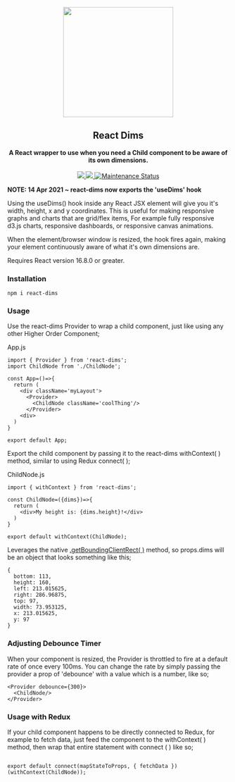 <p align="center"><img src="https://user-images.githubusercontent.com/16183533/64230129-459f6f80-cf2f-11e9-8cda-fe1569227458.png" width=250></p>
<h2 align="center">React Dims</h2>
<p align="center">
<strong>
A React wrapper to use when you need a Child component to be aware of its own dimensions.
</strong>
<br><br>

<!-- downloads per week-->
<a href="https://npmjs.com/package/react-dims">
  <img src="https://img.shields.io/npm/dw/react-dims.svg"/>
</a>

<!-- npm version -->
<a href="https://npmjs.com/package/react-dims">
  <img src="https://img.shields.io/npm/v/react-dims.svg"/>
</a>

<!-- maintenance statuss-->
<a href="https://github.com/DavidODonovan/react-dims#maintenance-status">
  <img alt="Maintenance Status" src="https://img.shields.io/badge/maintenance-active-green.svg"/>
</a>

</p>
<strong>NOTE: 14 Apr 2021 ~ react-dims now exports the 'useDims' hook</strong>

Using the useDims() hook inside any React JSX element will give you it's width, height, x and y coordinates. This is useful for making responsive graphs and charts that are grid/flex items,  For example fully responsive d3.js charts, responsive dashboards, or responsive canvas animations.

When the element/browser window is resized, the hook fires again, making your element continuously aware of what it's own dimensions are.

Requires React version 16.8.0 or greater.

### Installation

```code
npm i react-dims
```
### Usage
Use the react-dims Provider to wrap a child component, just like using any other Higher Order Component;

App.js

```code
import { Provider } from 'react-dims';
import ChildNode from './ChildNode';

const App=()=>{
  return (
    <div className='myLayout'>
      <Provider>
        <ChildNode className='coolThing'/>
      </Provider>
    <div>
  )
}

export default App;
```

Export the child component by passing it to the react-dims withContext( ) method, similar to using Redux connect( );

ChildNode.js

```code
import { withContext } from 'react-dims';

const ChildNode=({dims})=>{  
  return (
    <div>My height is: {dims.height}!</div>
  )
}

export default withContext(ChildNode);
```

Leverages the native [.getBoundingClientRect(  )](https://developer.mozilla.org/en-US/docs/Web/API/Element/getBoundingClientRect) method, so props.dims will be an object that looks something like this;

```code
{
  bottom: 113,
  height: 160,
  left: 213.015625,
  right: 286.96875,
  top: 97,
  width: 73.953125,
  x: 213.015625,
  y: 97
}
```

### Adjusting Debounce Timer

When your component is resized, the Provider is throttled to fire at a default rate of once every 100ms. You can change the rate by simply passing the provider a prop of 'debounce' with a value which is a number, like so;

```code
<Provider debounce={300}>
  <ChildNode/>
</Provider>
```

### Usage with Redux

If your child component happens to be directly connected to Redux, for example to fetch data, just feed the component to the withContext( ) method, then wrap that entire statement with connect ( ) like so;

```code

export default connect(mapStateToProps, { fetchData })(withContext(ChildNode));

```
